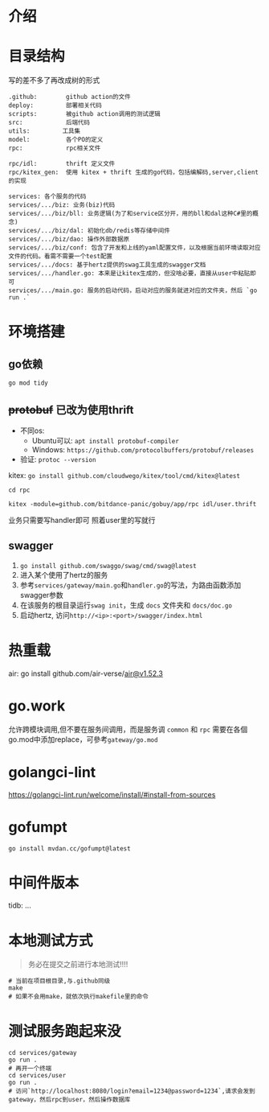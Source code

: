 # 介绍


# 目录结构
写的差不多了再改成树的形式
```
.github:        github action的文件
deploy:         部署相关代码
scripts:        被github action调用的测试逻辑
src:            后端代码
utils:         工具集
model:          各个PO的定义
rpc:            rpc相关文件

rpc/idl:        thrift 定义文件
rpc/kitex_gen:  使用 kitex + thrift 生成的go代码，包括编解码,server,client的实现

services: 各个服务的代码
services/.../biz: 业务(biz)代码
services/.../biz/bll: 业务逻辑(为了和service区分开，用的bll和dal这种C#里的概念)
services/.../biz/dal: 初始化db/redis等存储中间件
services/.../biz/dao: 操作外部数据原
services/.../biz/conf: 包含了开发和上线的yaml配置文件，以及根据当前环境读取对应文件的代码。看需不需要一个test配置
services/.../docs: 基于hertz提供的swag工具生成的swagger文档
services/.../handler.go: 本来是让kitex生成的，但没啥必要，直接从user中粘贴即可
services/.../main.go: 服务的启动代码，启动对应的服务就进对应的文件夹，然后 `go run .`
```


# 环境搭建
## go依赖
`go mod tidy`

## ~~protobuf~~ 已改为使用thrift
- 不同os:
    - Ubuntu可以: `apt install protobuf-compiler`
    - Windows: `https://github.com/protocolbuffers/protobuf/releases`
- 验证: `protoc --version`

kitex: `go install github.com/cloudwego/kitex/tool/cmd/kitex@latest`
```shell
cd rpc

kitex -module=github.com/bitdance-panic/gobuy/app/rpc idl/user.thrift
```
业务只需要写handler即可
照着user里的写就行


## swagger

1. `go install github.com/swaggo/swag/cmd/swag@latest`
2. 进入某个使用了hertz的服务
2. 参考`services/gateway/main.go`和`handler.go`的写法，为路由函数添加swagger参数
3. 在该服务的根目录运行`swag init`，生成 `docs` 文件夹和 `docs/doc.go `
4. 启动hertz, 访问`http://<ip>:<port>/swagger/index.html`

# 热重载
air: go install github.com/air-verse/air@v1.52.3



# go.work
允许跨模块调用,但不要在服务间调用，而是服务调 `common` 和 `rpc`
需要在各個go.mod中添加replace，可參考`gateway/go.mod`


# golangci-lint
https://golangci-lint.run/welcome/install/#install-from-sources


# gofumpt
`go install mvdan.cc/gofumpt@latest`


# 中间件版本
tidb: ...


# 本地测试方式
> 务必在提交之前进行本地测试!!!!
```
# 当前在项目根目录,与.github同级
make
# 如果不会用make，就依次执行makefile里的命令
```

# 测试服务跑起来没
```
cd services/gateway
go run .
# 再开一个终端
cd services/user
go run .
# 访问`http://localhost:8080/login?email=1234@password=1234`,请求会发到gateway，然后rpc到user，然后操作数据库
```

